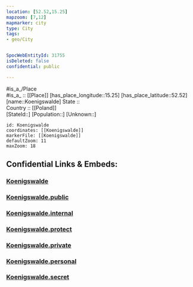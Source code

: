 ```yaml
---
location: [52.52,15.25] 
mapzoom: [7,12] 
mapmarker: city 
type: City
tags:
- geo/City


SpocWebEntityId: 31755
isDeleted: false
confidential: public

---
```

#is_a_/Place  
#is_a_ :: [[Place]] 
[has_place_longitude::15.25] 
[has_place_latitude::52.52] 
[name::Koenigswalde] 
State ::  
Country :: [[Poland]]  
[StateId::] 
[Population::] 
[Unknown::] 


```leaflet
id: Koenigswalde
coordinates: [[Koenigswalde]] 
markerFile: [[Koenigswalde]] 
defaultZoom: 11 
maxZoom: 18
```


## Confidential Links & Embeds: 

### [Koenigswalde](/_Standards/Earth/Continent/Europe/Europe~East/Poland/Provinces~Poland/Lubusz/City/Koenigswalde.md) 

### [Koenigswalde.public](/_public/Earth/Continent/Europe/Europe~East/Poland/Provinces~Poland/Lubusz/City/Koenigswalde.public.md) 

### [Koenigswalde.internal](/_internal/Earth/Continent/Europe/Europe~East/Poland/Provinces~Poland/Lubusz/City/Koenigswalde.internal.md) 

### [Koenigswalde.protect](/_protect/Earth/Continent/Europe/Europe~East/Poland/Provinces~Poland/Lubusz/City/Koenigswalde.protect.md) 

### [Koenigswalde.private](/_private/Earth/Continent/Europe/Europe~East/Poland/Provinces~Poland/Lubusz/City/Koenigswalde.private.md) 

### [Koenigswalde.personal](/_personal/Earth/Continent/Europe/Europe~East/Poland/Provinces~Poland/Lubusz/City/Koenigswalde.personal.md) 

### [Koenigswalde.secret](/_secret/Earth/Continent/Europe/Europe~East/Poland/Provinces~Poland/Lubusz/City/Koenigswalde.secret.md)

